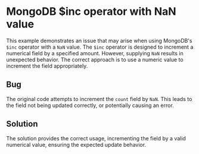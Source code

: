# MongoDB $inc operator with NaN value
This example demonstrates an issue that may arise when using MongoDB's `$inc` operator with a `NaN` value. The `$inc` operator is designed to increment a numerical field by a specified amount. However, supplying `NaN` results in unexpected behavior.  The correct approach is to use a numeric value to increment the field appropriately.

## Bug
The original code attempts to increment the `count` field by `NaN`. This leads to the field not being updated correctly, or potentially causing an error.

## Solution
The solution provides the correct usage, incrementing the field by a valid numerical value, ensuring the expected update behavior.
